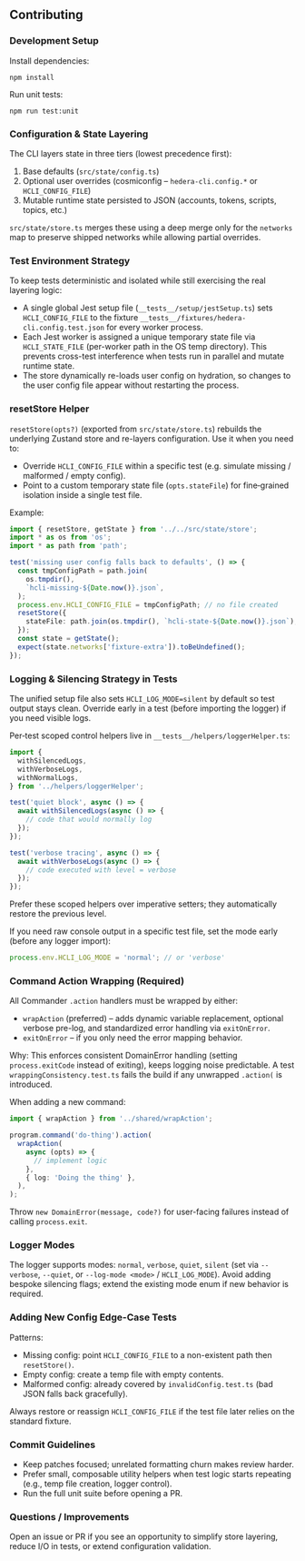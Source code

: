 ## Contributing

### Development Setup

Install dependencies:

```
npm install
```

Run unit tests:

```
npm run test:unit
```

### Configuration & State Layering

The CLI layers state in three tiers (lowest precedence first):

1. Base defaults (`src/state/config.ts`)
2. Optional user overrides (cosmiconfig – `hedera-cli.config.*` or `HCLI_CONFIG_FILE`)
3. Mutable runtime state persisted to JSON (accounts, tokens, scripts, topics, etc.)

`src/state/store.ts` merges these using a deep merge only for the `networks` map to preserve shipped networks while allowing partial overrides.

### Test Environment Strategy

To keep tests deterministic and isolated while still exercising the real layering logic:

- A single global Jest setup file (`__tests__/setup/jestSetup.ts`) sets `HCLI_CONFIG_FILE` to the fixture `__tests__/fixtures/hedera-cli.config.test.json` for every worker process.
- Each Jest worker is assigned a unique temporary state file via `HCLI_STATE_FILE` (per-worker path in the OS temp directory). This prevents cross-test interference when tests run in parallel and mutate runtime state.
- The store dynamically re-loads user config on hydration, so changes to the user config file appear without restarting the process.

### resetStore Helper

`resetStore(opts?)` (exported from `src/state/store.ts`) rebuilds the underlying Zustand store and re-layers configuration. Use it when you need to:

- Override `HCLI_CONFIG_FILE` within a specific test (e.g. simulate missing / malformed / empty config).
- Point to a custom temporary state file (`opts.stateFile`) for fine‑grained isolation inside a single test file.

Example:

```ts
import { resetStore, getState } from '../../src/state/store';
import * as os from 'os';
import * as path from 'path';

test('missing user config falls back to defaults', () => {
  const tmpConfigPath = path.join(
    os.tmpdir(),
    `hcli-missing-${Date.now()}.json`,
  );
  process.env.HCLI_CONFIG_FILE = tmpConfigPath; // no file created
  resetStore({
    stateFile: path.join(os.tmpdir(), `hcli-state-${Date.now()}.json`),
  });
  const state = getState();
  expect(state.networks['fixture-extra']).toBeUndefined();
});
```

### Logging & Silencing Strategy in Tests

The unified setup file also sets `HCLI_LOG_MODE=silent` by default so test output stays clean. Override early in a test (before importing the logger) if you need visible logs.

Per‑test scoped control helpers live in `__tests__/helpers/loggerHelper.ts`:

```ts
import {
  withSilencedLogs,
  withVerboseLogs,
  withNormalLogs,
} from '../helpers/loggerHelper';

test('quiet block', async () => {
  await withSilencedLogs(async () => {
    // code that would normally log
  });
});

test('verbose tracing', async () => {
  await withVerboseLogs(async () => {
    // code executed with level = verbose
  });
});
```

Prefer these scoped helpers over imperative setters; they automatically restore the previous level.

If you need raw console output in a specific test file, set the mode early (before any logger import):

```ts
process.env.HCLI_LOG_MODE = 'normal'; // or 'verbose'
```

### Command Action Wrapping (Required)

All Commander `.action` handlers must be wrapped by either:

- `wrapAction` (preferred) – adds dynamic variable replacement, optional verbose pre-log, and standardized error handling via `exitOnError`.
- `exitOnError` – if you only need the error mapping behavior.

Why: This enforces consistent DomainError handling (setting `process.exitCode` instead of exiting), keeps logging noise predictable. A test `wrappingConsistency.test.ts` fails the build if any unwrapped `.action(` is introduced.

When adding a new command:

```ts
import { wrapAction } from '../shared/wrapAction';

program.command('do-thing').action(
  wrapAction(
    async (opts) => {
      // implement logic
    },
    { log: 'Doing the thing' },
  ),
);
```

Throw `new DomainError(message, code?)` for user-facing failures instead of calling `process.exit`.

### Logger Modes

The logger supports modes: `normal`, `verbose`, `quiet`, `silent` (set via `--verbose`, `--quiet`, or `--log-mode <mode>` / `HCLI_LOG_MODE`). Avoid adding bespoke silencing flags; extend the existing mode enum if new behavior is required.

### Adding New Config Edge-Case Tests

Patterns:

- Missing config: point `HCLI_CONFIG_FILE` to a non-existent path then `resetStore()`.
- Empty config: create a temp file with empty contents.
- Malformed config: already covered by `invalidConfig.test.ts` (bad JSON falls back gracefully).

Always restore or reassign `HCLI_CONFIG_FILE` if the test file later relies on the standard fixture.

### Commit Guidelines

- Keep patches focused; unrelated formatting churn makes review harder.
- Prefer small, composable utility helpers when test logic starts repeating (e.g., temp file creation, logger control).
- Run the full unit suite before opening a PR.

### Questions / Improvements

Open an issue or PR if you see an opportunity to simplify store layering, reduce I/O in tests, or extend configuration validation.
